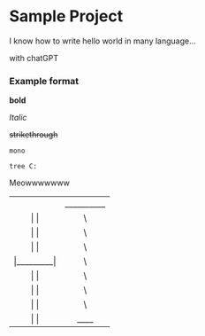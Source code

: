 # Sample Project

I know how to write hello world in many language...

with chatGPT

### Example format

**bold**

_Italic_

~~strikethrough~~

`mono`

```shell
tree C:
```

Meowwwwwww

|                    |                  |
| :------------:     | :-------------:  |
|                    |   \__________    |
|   \|         \|    |     \  |          |
|   \|         \|    |     \  |          |
|   \|         \|    |     \  |          |
|   \|_________\|    |     \  |          |
|   \|         \|    |     \  |          |
|   \|         \|    |     \  |          |
|   \|         \|    |     \  |          |
|   \|         \|    |   ___\_|____      |
